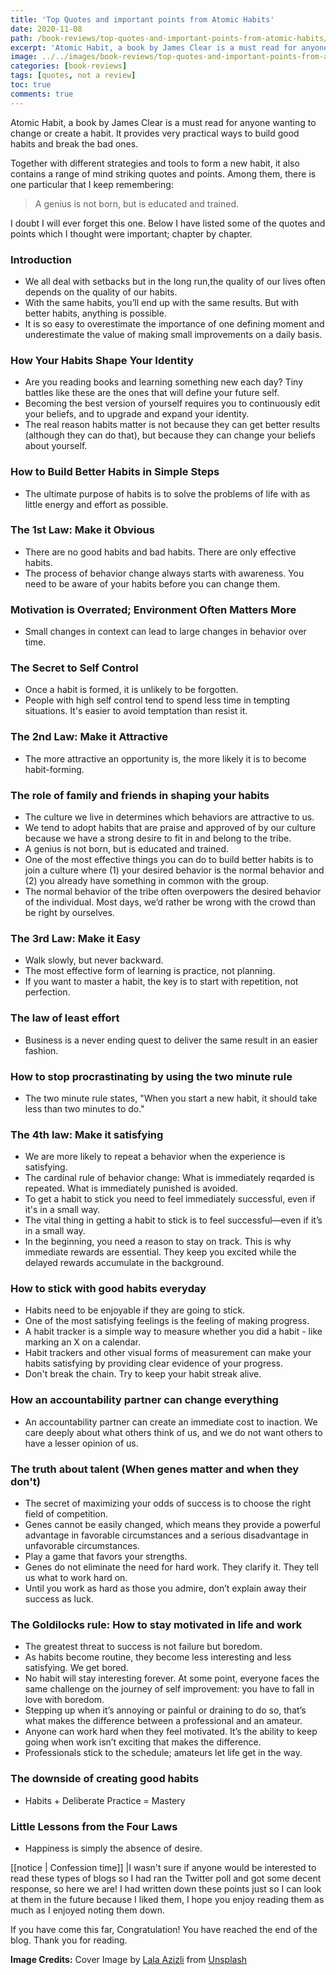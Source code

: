 ```yaml
---
title: 'Top Quotes and important points from Atomic Habits'
date: 2020-11-08
path: /book-reviews/top-quotes-and-important-points-from-atomic-habits/
excerpt: 'Atomic Habit, a book by James Clear is a must read for anyone wanting to change or create a habit. Today, I list out some quotes and most important points talked about in the book.'
image: ../../images/book-reviews/top-quotes-and-important-points-from-atomic-habits.webp
categories: [book-reviews]
tags: [quotes, not a review]
toc: true
comments: true
---
```


Atomic Habit, a book by James Clear is a must read for anyone wanting to change or create a habit. It provides very practical ways to build good habits and break the bad ones.

Together with different strategies and tools to form a new habit, it also contains a range of mind striking quotes and points. Among them, there is one particular that I keep remembering:

> A genius is not born, but is educated and trained.

I doubt I will ever forget this one. Below I have listed some of the quotes and points which I thought were important; chapter by chapter.

### Introduction

- We all deal with setbacks but in the long run,the quality of our lives often depends on the quality of our habits.
- With the same habits, you’ll end up with the same results. But with better habits, anything is possible.
- It is so easy to overestimate the importance of one defining moment and underestimate the value of making small improvements on a daily basis.

### How Your Habits Shape Your Identity

- Are you reading books and learning something new each day? Tiny battles like these are the ones that will define your future self.
- Becoming the best version of yourself requires you to continuously edit your beliefs, and to upgrade and expand your identity.
- The real reason habits matter is not because they can get better results (although they can do that), but because they can change your beliefs about yourself.

### How to Build Better Habits in Simple Steps

- The ultimate purpose of habits is to solve the problems of life with as little energy and effort as possible.

### The 1st Law: Make it Obvious

- There are no good habits and bad habits. There are only effective habits.
- The process of behavior change always starts with awareness. You need to be aware of your habits before you can change them.

### Motivation is Overrated; Environment Often Matters More

- Small changes in context can lead to large changes in behavior over time.

### The Secret to Self Control

- Once a habit is formed, it is unlikely to be forgotten.
- People with high self control tend to spend less time in tempting situations. It's easier to avoid temptation than resist it.

### The 2nd Law: Make it Attractive

- The more attractive an opportunity is, the more likely it is to become habit-forming.

### The role of family and friends in shaping your habits

- The culture we live in determines which behaviors are attractive to us.
- We tend to adopt habits that are praise and approved of by our culture because we have a strong desire to fit in and belong to the tribe.
- A genius is not born, but is educated and trained.
- One of the most effective things you can do to build better habits is to join a culture where (1) your desired behavior is the normal behavior and (2) you already have something in common with the group.
- The normal behavior of the tribe often overpowers the desired behavior of the individual. Most days, we’d rather be wrong with the crowd than be right by ourselves.

### The 3rd Law: Make it Easy

- Walk slowly, but never backward.
- The most effective form of learning is practice, not planning.
- If you want to master a habit, the key is to start with repetition, not perfection.

### The law of least effort

- Business is a never ending quest to deliver the same result in an easier fashion.

### How to stop procrastinating by using the two minute rule

- The two minute rule states, "When you start a new habit, it should take less than two minutes to do."

### The 4th law: Make it satisfying

- We are more likely to repeat a behavior when the experience is satisfying.
- The cardinal rule of behavior change: What is immediately reqarded is repeated. What is immediately punished is avoided.
- To get a habit to stick you need to feel immediately successful, even if it's in a small way.
- The vital thing in getting a habit to stick is to feel successful—even if it’s in a small way.
- In the beginning, you need a reason to stay on track. This is why immediate rewards are essential. They keep you excited while the delayed rewards accumulate in the background.

### How to stick with good habits everyday

- Habits need to be enjoyable if they are going to stick.
- One of the most satisfying feelings is the feeling of making progress.
- A habit tracker is a simple way to measure whether you did a habit - like marking an X on a calendar.
- Habit trackers and other visual forms of measurement can make your habits satisfying by providing clear evidence of your progress.
- Don't break the chain. Try to keep your habit streak alive.

### How an accountability partner can change everything

- An accountability partner can create an immediate cost to inaction. We care deeply about what others think of us, and we do not want others to have a lesser opinion of us.

### The truth about talent (When genes matter and when they don't)

- The secret of maximizing your odds of success is to choose the right field of competition.
- Genes cannot be easily changed, which means they provide a powerful advantage in favorable circumstances and a serious disadvantage in unfavorable circumstances.
- Play a game that favors your strengths.
- Genes do not eliminate the need for hard work. They clarify it. They tell us what to work hard on.
- Until you work as hard as those you admire, don’t explain away their success as luck.

### The Goldilocks rule: How to stay motivated in life and work

- The greatest threat to success is not failure but boredom.
- As habits become routine, they become less interesting and less satisfying. We get bored.
- No habit will stay interesting forever. At some point, everyone faces the same challenge on the journey of self improvement: you have to fall in love with boredom.
- Stepping up when it’s annoying or painful or draining to do so, that’s what makes the difference between a professional and an amateur.
- Anyone can work hard when they feel motivated. It’s the ability to keep going when work isn’t exciting that makes the difference.
- Professionals stick to the schedule; amateurs let life get in the way.

### The downside of creating good habits

- Habits + Deliberate Practice = Mastery

### Little Lessons from the Four Laws

- Happiness is simply the absence of desire.

[[notice | Confession time]]
|I wasn't sure if anyone would be interested to read these types of blogs so I had ran the Twitter poll and got some decent response, so here we are! I had written down these points just so I can look at them in the future because I liked them, I hope you enjoy reading them as much as I enjoyed noting them down.

If you have come this far, Congratulation! You have reached the end of the blog. Thank you for reading.

**Image Credits:** Cover Image by <a href="https://unsplash.com/@lazizli?utm_source=unsplash&amp;utm_medium=referral&amp;utm_content=creditCopyText" target="_blank">Lala Azizli</a> from <a href="https://unsplash.com/s/photos/atomic-habits?utm_source=unsplash&amp;utm_medium=referral&amp;utm_content=creditCopyText" target="_blank">Unsplash</a>
